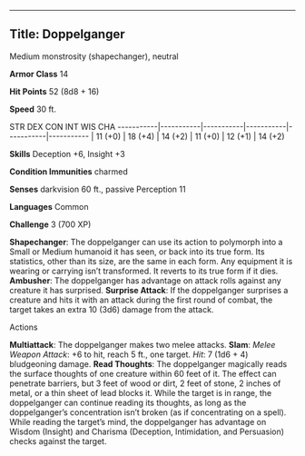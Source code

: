 -------------------------
Title: Doppelganger
-------------------------


Medium monstrosity (shapechanger), neutral

**Armor Class** 14

**Hit Points** 52 (8d8 + 16)

**Speed** 30 ft.

  STR         DEX         CON         INT         WIS         CHA
  -----------|-----------|-----------|-----------|-----------|-----------
  | 11 (+0)   | 18 (+4)   | 14 (+2)   | 11 (+0)   | 12 (+1)   | 14 (+2)

**Skills** Deception +6, Insight +3

**Condition Immunities** charmed

**Senses** darkvision 60 ft., passive Perception 11

**Languages** Common

**Challenge** 3 (700 XP)


**Shapechanger**: The doppelganger can use its action to polymorph
    into a Small or Medium humanoid it has seen, or back into its
    true form. Its statistics, other than its size, are the same in
    each form. Any equipment it is wearing or carrying
    isn’t transformed. It reverts to its true form if it dies.
**Ambusher**: The doppelganger has advantage on attack rolls against
    any creature it has surprised.
**Surprise Attack**: If the doppelganger surprises a creature and
    hits it with an attack during the first round of combat, the target
    takes an extra 10 (3d6) damage from the attack.


Actions

**Multiattack**: The doppelganger makes two melee attacks.
**Slam**: *Melee Weapon Attack*: +6 to hit, reach 5 ft., one target.
    *Hit*: 7 (1d6 + 4) bludgeoning damage.
**Read Thoughts**: The doppelganger magically reads the surface
    thoughts of one creature within 60 feet of it. The effect can
    penetrate barriers, but 3 feet of wood or dirt, 2 feet of stone, 2
    inches of metal, or a thin sheet of lead blocks it. While the target
    is in range, the doppelganger can continue reading its thoughts, as
    long as the doppelganger’s concentration isn’t broken (as if
    concentrating on a spell). While reading the target’s mind, the
    doppelganger has advantage on Wisdom (Insight) and Charisma
    (Deception, Intimidation, and Persuasion) checks against the target.

